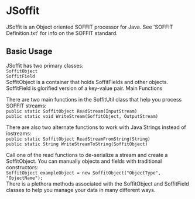 # JSoffit

JSoffit is an Object oriented SOFFIT processor for Java.
See 'SOFFIT Definition.txt' for info on the SOFFIT standard.

## Basic Usage

JSoffit has two primary classes:  
`SoffitObject`  
`SoffitField`  
SoffitObject is a container that holds SoffitFields and other objects.
SoffitField is glorified version of a key-value pair.
Main Functions

There are two main functions in the SoffitUtil class that help you process SOFFIT streams:  
`public static SoffitObject ReadStream(InputStream)`  
`public static void WriteStream(SoffitObject, OutputStream)`  

There are also two alternate functions to work with Java Strings instead of iostreams:  
`public static SoffitObject ReadStreamFromString(String)`  
`public static String WriteStreamToString(SoffitObject)`  

Call one of the read functions to de-serialize a stream and create a SoffitObject.
You can manually objects and fields with traditional constructors:  
`SoffitObject exampleObject = new SoffitObject("ObjectType", "ObjectName");`  
There is a plethora methods associated with the SoffitObject and SoffitField classes to help you manage your data in many different ways.

